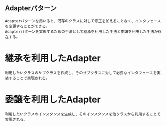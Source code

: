 ## Adapterパターン
    Adapterパターンを用いると、既存のクラスに対して修正を加えることなく、インタフェースを変更することができる。
    Adapterパターンを実現するための手法として継承を利用した手法と委譲を利用した手法が存在する。

# 継承を利用したAdapter
    利用したいクラスのサブクラスを作成し、そのサブクラスに対して必要なインタフェースを実装することで実現される。

# 委譲を利用したAdapter
    利用したいクラスのインスタンスを生成し、そのインスタンスを他クラスから利用することで実現される。

